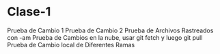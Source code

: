 # Clase-1
Prueba de Cambio 1
Prueba de Cambio 2
Prueba de Archivos Rastreados con -am
Prueba de Cambios en la nube, usar git fetch y luego git pull
Prueba de Cambio local de Diferentes Ramas